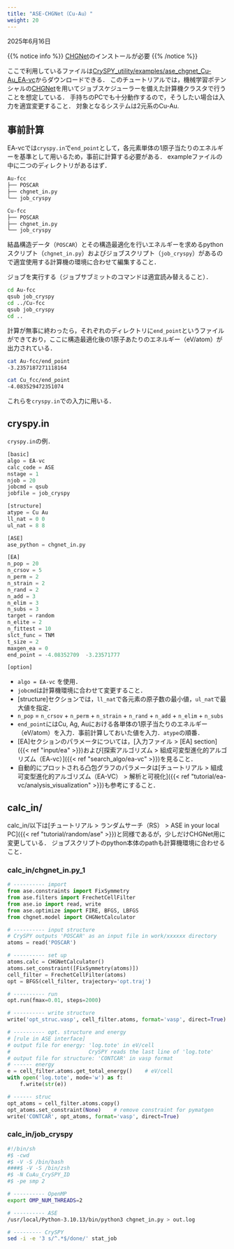 ```yaml
---
title: "ASE-CHGNet（Cu-Au）"
weight: 20
---
```


2025年6月16日

{{% notice info %}}
[CHGNet](https://chgnet.lbl.gov)<i class="fas fa-external-link-alt"></i>のインストールが必要
{{% /notice %}}

ここで利用しているファイルは[CrySPY_utility/examples/ase_chgnet_Cu-Au_EA-vc](https://github.com/Tomoki-YAMASHITA/CrySPY_utility/tree/master/examples/ase_chgnet_Cu-Au_EA-vc)からダウンロードできる．
このチュートリアルでは，機械学習ポテンシャルの[CHGNet](https://chgnet.lbl.gov)<i class="fas fa-external-link-alt"></i>を用いてジョブスケジューラーを備えた計算機クラスタで行うことを想定している．
手持ちのPCでも十分動作するので，そうしたい場合は入力を適宜変更すること．
対象となるシステムは2元系のCu-Au.


## 事前計算
EA-vcでは`cryspy.in`で`end_point`として，各元素単体の1原子当たりのエネルギーを基準として用いるため，事前に計算する必要がある．
exampleファイルの中に二つのディレクトリがあるはず．
``` bash
Au-fcc
├── POSCAR
├── chgnet_in.py
└── job_cryspy
```
``` bash
Cu-fcc
├── POSCAR
├── chgnet_in.py
└── job_cryspy
```
結晶構造データ（`POSCAR`）とその構造最適化を行いエネルギーを求めるpythonスクリプト（`chgnet_in.py`）およびジョブスクリプト（`job_cryspy`）があるので適宜使用する計算機の環境に合わせて編集すること．

ジョブを実行する（ジョブサブミットのコマンドは適宜読み替えること）．
``` bash
cd Au-fcc
qsub job_cryspy
cd ../Cu-fcc
qsub job_cryspy
cd ..
```

計算が無事に終わったら，それぞれのディレクトリに`end_point`というファイルができており，ここに構造最適化後の1原子あたりのエネルギー（eV/atom）が出力されている．

``` bash
cat Au-fcc/end_point
-3.2357187271118164
```
``` bash
cat Cu_fcc/end_point
-4.083529472351074
```

これらを`cryspy.in`での入力に用いる．

## cryspy.in

`cryspy.in`の例．
``` python
[basic]
algo = EA-vc
calc_code = ASE
nstage = 1
njob = 20
jobcmd = qsub
jobfile = job_cryspy

[structure]
atype = Cu Au
ll_nat = 0 0
ul_nat = 8 8

[ASE]
ase_python = chgnet_in.py

[EA]
n_pop = 20
n_crsov = 5
n_perm = 2
n_strain = 2
n_rand = 2
n_add = 3
n_elim = 3
n_subs = 3
target = random
n_elite = 2
n_fittest = 10
slct_func = TNM
t_size = 2
maxgen_ea = 0
end_point = -4.08352709  -3.23571777

[option]
```
- `algo = EA-vc` を使用．
- `jobcmd`は計算機環境に合わせて変更すること．
- [structure]セクションでは，`ll_nat`で各元素の原子数の最小値，`ul_nat`で最大値を指定．
- `n_pop` = `n_crsov` + `n_perm` + `n_strain` + `n_rand` + `n_add` + `n_elim` + `n_subs`
- `end_point`にはCu, Ag, Auにおける各単体の1原子当たりのエネルギー（eV/atom）を入力．事前計算しておいた値を入力．`atype`の順番．
- [EA]セクションのパラメータについては，[入力ファイル > [EA] section]({{< ref "input/ea" >}})および[探索アルゴリズム > 組成可変型進化的アルゴリズム（EA-vc）]({{< ref "search_algo/ea-vc" >}})を見ること．
- 自動的にプロットされる凸包グラフのパラメータは[チュートリアル > 組成可変型進化的アルゴリズム（EA-VC） > 解析と可視化]({{< ref "tutorial/ea-vc/analysis_visualization" >}})も参考にすること．


## calc_in/
calc_in/以下は[チュートリアル > ランダムサーチ（RS） > ASE in your local PC]({{< ref "tutorial/random/ase" >}})と同様であるが，少しだけCHGNet用に変更している．
ジョブスクリプトのpython本体のpathも計算機環境に合わせること．
### calc_in/chgnet_in.py_1
``` python
# ---------- import
from ase.constraints import FixSymmetry
from ase.filters import FrechetCellFilter
from ase.io import read, write
from ase.optimize import FIRE, BFGS, LBFGS
from chgnet.model import CHGNetCalculator

# ---------- input structure
# CrySPY outputs 'POSCAR' as an input file in work/xxxxxx directory
atoms = read('POSCAR')

# ---------- set up
atoms.calc = CHGNetCalculator()
atoms.set_constraint([FixSymmetry(atoms)])
cell_filter = FrechetCellFilter(atoms)
opt = BFGS(cell_filter, trajectory='opt.traj')

# ---------- run
opt.run(fmax=0.01, steps=2000)

# ---------- write structure
write('opt_struc.vasp', cell_filter.atoms, format='vasp', direct=True)

# ---------- opt. structure and energy
# [rule in ASE interface]
# output file for energy: 'log.tote' in eV/cell
#                         CrySPY reads the last line of 'log.tote'
# output file for structure: 'CONTCAR' in vasp format
# ------ energy
e = cell_filter.atoms.get_total_energy()    # eV/cell
with open('log.tote', mode='w') as f:
    f.write(str(e))

# ------ struc
opt_atoms = cell_filter.atoms.copy()
opt_atoms.set_constraint(None)    # remove constraint for pymatgen
write('CONTCAR', opt_atoms, format='vasp', direct=True)
```

### calc_in/job_cryspy
``` bash
#!/bin/sh
#$ -cwd
#$ -V -S /bin/bash
####$ -V -S /bin/zsh
#$ -N CuAu_CrySPY_ID
#$ -pe smp 2

# ---------- OpenMP
export OMP_NUM_THREADS=2

# ---------- ASE
/usr/local/Python-3.10.13/bin/python3 chgnet_in.py > out.log

# --------- CrySPY
sed -i -e '3 s/^.*$/done/' stat_job
```